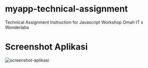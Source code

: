 # myapp-technical-assignment
Technical Assignment Instruction for Javascript Workshop Omah IT x Wonderlabs

# Screenshot Aplikasi
![screenshot-aplikasi](https://cloud.githubusercontent.com/assets/15030699/23469158/730b01b4-fed5-11e6-84d7-9c2166e36ae6.png)


